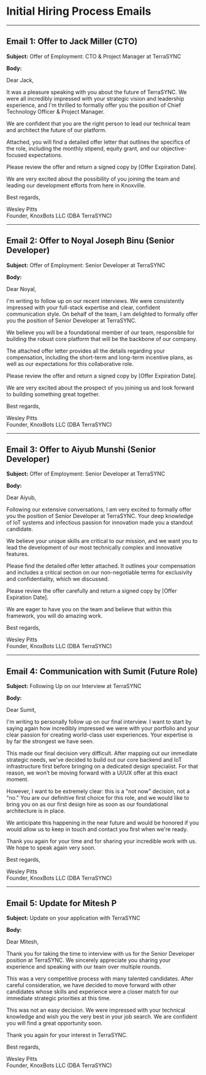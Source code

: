 # Initial Hiring Process Emails

---

## **Email 1: Offer to Jack Miller (CTO)**

**Subject:** Offer of Employment: CTO & Project Manager at TerraSYNC

**Body:**

Dear Jack,

It was a pleasure speaking with you about the future of TerraSYNC. We were all incredibly impressed with your strategic vision and leadership experience, and I'm thrilled to formally offer you the position of Chief Technology Officer & Project Manager.

We are confident that you are the right person to lead our technical team and architect the future of our platform.

Attached, you will find a detailed offer letter that outlines the specifics of the role, including the monthly stipend, equity grant, and our objective-focused expectations.

Please review the offer and return a signed copy by [Offer Expiration Date].

We are very excited about the possibility of you joining the team and leading our development efforts from here in Knoxville.

Best regards,

Wesley Pitts  
Founder, KnoxBots LLC (DBA TerraSYNC)

---

## **Email 2: Offer to Noyal Joseph Binu (Senior Developer)**

**Subject:** Offer of Employment: Senior Developer at TerraSYNC

**Body:**

Dear Noyal,

I'm writing to follow up on our recent interviews. We were consistently impressed with your full-stack expertise and clear, confident communication style. On behalf of the team, I am delighted to formally offer you the position of Senior Developer at TerraSYNC.

We believe you will be a foundational member of our team, responsible for building the robust core platform that will be the backbone of our company.

The attached offer letter provides all the details regarding your compensation, including the short-term and long-term incentive plans, as well as our expectations for this collaborative role.

Please review the offer and return a signed copy by [Offer Expiration Date].

We are very excited about the prospect of you joining us and look forward to building something great together.

Best regards,

Wesley Pitts  
Founder, KnoxBots LLC (DBA TerraSYNC)

---

## **Email 3: Offer to Aiyub Munshi (Senior Developer)**

**Subject:** Offer of Employment: Senior Developer at TerraSYNC

**Body:**

Dear Aiyub,

Following our extensive conversations, I am very excited to formally offer you the position of Senior Developer at TerraSYNC. Your deep knowledge of IoT systems and infectious passion for innovation made you a standout candidate.

We believe your unique skills are critical to our mission, and we want you to lead the development of our most technically complex and innovative features.

Please find the detailed offer letter attached. It outlines your compensation and includes a critical section on our non-negotiable terms for exclusivity and confidentiality, which we discussed.

Please review the offer carefully and return a signed copy by [Offer Expiration Date].

We are eager to have you on the team and believe that within this framework, you will do amazing work.

Best regards,

Wesley Pitts  
Founder, KnoxBots LLC (DBA TerraSYNC)

---

## **Email 4: Communication with Sumit (Future Role)**

**Subject:** Following Up on our Interview at TerraSYNC

**Body:**

Dear Sumit,

I'm writing to personally follow up on our final interview. I want to start by saying again how incredibly impressed we were with your portfolio and your clear passion for creating world-class user experiences. Your expertise is by far the strongest we have seen.

This made our final decision very difficult. After mapping out our immediate strategic needs, we've decided to build out our core backend and IoT infrastructure first before bringing on a dedicated design specialist. For that reason, we won’t be moving forward with a UI/UX offer at this exact moment.

However, I want to be extremely clear: this is a "not now" decision, not a "no." You are our definitive first choice for this role, and we would like to bring you on as our first design hire as soon as our foundational architecture is in place.

We anticipate this happening in the near future and would be honored if you would allow us to keep in touch and contact you first when we're ready.

Thank you again for your time and for sharing your incredible work with us. We hope to speak again very soon.

Best regards,

Wesley Pitts  
Founder, KnoxBots LLC (DBA TerraSYNC) 

---

## **Email 5: Update for Mitesh P**

**Subject:** Update on your application with TerraSYNC

**Body:**

Dear Mitesh,

Thank you for taking the time to interview with us for the Senior Developer position at TerraSYNC. We sincerely appreciate you sharing your experience and speaking with our team over multiple rounds.

This was a very competitive process with many talented candidates. After careful consideration, we have decided to move forward with other candidates whose skills and experience were a closer match for our immediate strategic priorities at this time.

This was not an easy decision. We were impressed with your technical knowledge and wish you the very best in your job search. We are confident you will find a great opportunity soon.

Thank you again for your interest in TerraSYNC.

Best regards,

Wesley Pitts  
Founder, KnoxBots LLC (DBA TerraSYNC) 